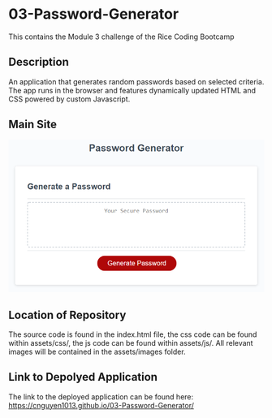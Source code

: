 # 03-Password-Generator
This contains the Module 3 challenge of the Rice Coding Bootcamp

## Description

An application that generates random passwords based on selected criteria. The app runs in the browser and features dynamically updated HTML and CSS powered by custom Javascript. 

## Main Site

![Main Site](assets/images/main-site.png)

## Location of Repository

The source code is found in the index.html file, the css code can be found within assets/css/, the js code can be found within assets/js/. All relevant images will be contained in the assets/images folder. 

## Link to Depolyed Application

The link to the deployed application can be found here: https://cnguyen1013.github.io/03-Password-Generator/